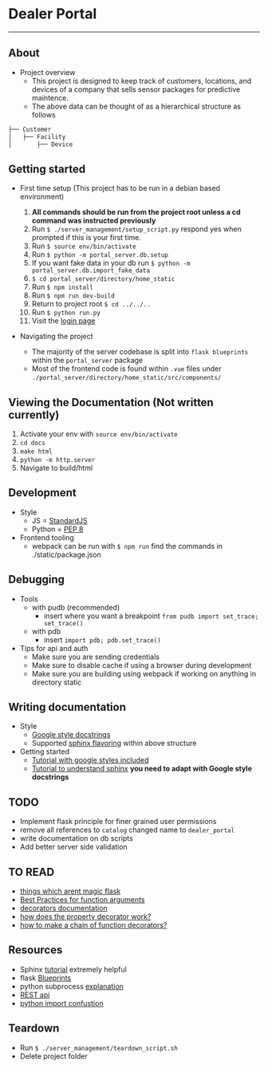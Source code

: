 # Dealer Portal

---

## About

* Project overview
  * This project is designed to keep track of customers, locations, and devices of a company that sells sensor packages for predictive maintence.
  * The above data can be thought of as a hierarchical structure as follows

```bash
├── Customer
│   ├── Facility
│       ├── Device
```

## Getting started

* First time setup (This project has to be run in a debian based environment)
  1. **All commands should be run from the project root unless a cd command was instructed previously**
  2. Run `$ ./server_management/setup_script.py` respond yes when prompted if this is your first time.
  3. Run `$ source env/bin/activate`
  4. Run `$ python -m portal_server.db.setup`
  5. If you want fake data in your db run `$ python -m portal_server.db.import_fake_data`
  6. `$ cd portal_server/directory/home_static`
  7. Run `$ npm install`
  8. Run `$ npm run dev-build`
  9. Return to project root `$ cd ../../..`
  10. Run `$ python run.py`
  11. Visit the [login page](http://localhost:8000/login/)

* Navigating the project
  * The majority of the server codebase is split into `flask blueprints` within the `portal_server` package
  * Most of the frontend code is found within `.vue` files under `./portal_server/directory/home_static/src/components/`

## Viewing the Documentation (Not written currently)

1. Activate your env with `source env/bin/activate`
2. `cd docs`
3. `make html`
4. `python -m http.server`
5. Navigate to build/html

## Development

* Style
  * JS = [StandardJS](https://standardjs.com/)
  * Python = [PEP 8](https://www.python.org/dev/peps/pep-0008/)
* Frontend tooling
  * webpack can be run with `$ npm run` find the commands in ./static/package.json

## Debugging

* Tools
  * with pudb (recommended)
    * insert where you want a breakpoint `from pudb import set_trace; set_trace()`
  * with pdb
    * insert `import pdb; pdb.set_trace()`
* Tips for api and auth
  * Make sure you are sending credentials
  * Make sure to disable cache if using a browser during development
  * Make sure you are building using webpack if working on anything in directory static

## Writing documentation

* Style
  * [Google style docstrings](https://google.github.io/styleguide/pyguide.html?showone=Comments#Comments)
  * Supported [sphinx flavoring](http://www.sphinx-doc.org/en/stable/ext/example_google.html) within above structure
* Getting started
  * [Tutorial with google styles included](https://pythonhosted.org/an_example_pypi_project/sphinx.html#full-code-example)
  * [Tutorial to understand sphinx](https://media.readthedocs.org/pdf/brandons-sphinx-tutorial/latest/brandons-sphinx-tutorial.pdf) **you need to adapt with Google style docstrings**


## TODO

* Implement flask principle for finer grained user permissions
* remove all references to `catalog` changed name to `dealer_portal`
* write documentation on db scripts
* Add better server side validation

## TO READ

* [things which arent magic flask](https://ains.co/blog/things-which-arent-magic-flask-part-1.html)
* [Best Practices for function arguments](http://www.informit.com/articles/article.aspx?p=2314818)
* [decorators documentation](https://docs.python.org/3/reference/compound_stmts.html#function-definitions)
* [how does the property decorator work?](https://stackoverflow.com/questions/17330160/how-does-the-property-decorator-work)
* [how to make a chain of function decorators?](https://stackoverflow.com/a/1594484/6879253)

## Resources

* Sphinx [tutorial](https://media.readthedocs.org/pdf/brandons-sphinx-tutorial/latest/brandons-sphinx-tutorial.pdf) extremely helpful
* flask [Blueprints](https://books.google.com/books/about/Flask_Blueprints.html?id=SfSoCwAAQBAJ&printsec=frontcover&source=kp_read_button#v=onepage&q&f=true)
* python subprocess [explanation](http://www.codecalamity.com/run-subprocess-run/)
* [REST api](http://www.restapitutorial.com)
* [python import confustion](http://effbot.org/zone/import-confusion.htm)

## Teardown

* Run `$ ./server_management/teardown_script.sh`
* Delete project folder